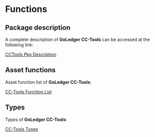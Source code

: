 # Functions

## Package description

A complete description of **GoLedger CC-Tools** can be accessed at the following link:

[CCTools Pkg Description](https://pkg.go.dev/github.com/hyperledger-labs/cc-tools@v0.7.1)

## Asset functions

Asset function list of **GoLedger CC-Tools**:

[CC-Tools Function List](https://pkg.go.dev/github.com/hyperledger-labs/cc-tools@v0.7.1/assets)

## Types

Types of **GoLedger CC-Tools**:

[CC-Tools Types](https://pkg.go.dev/github.com/hyperledger-labs/cc-tools@v0.7.1/assets#pkg-types)

